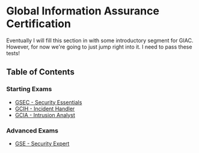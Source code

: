 # Global Information Assurance Certification

Eventually I will fill this section in with some introductory segment for GIAC. However, for now we're going to just jump right into it. I need to pass these tests!

## Table of Contents

### Starting Exams

* [GSEC - Security Essentials](./[1]GSEC/README.md)
* [GCIH - Incident Handler](./[2]GCIH/GCIH.md)
* [GCIA - Intrusion Analyst](./[3]GCIA/GCIA.md)

### Advanced Exams

* [GSE - Security Expert](./GSE/GSE.md)
